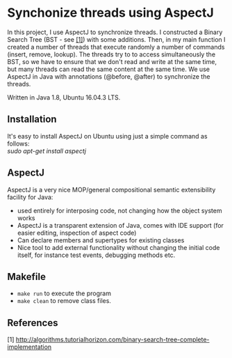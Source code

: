 # Synchonize threads using AspectJ
In this project, I use AspectJ to synchronize threads. I constructed a Binary Search Tree (BST - see [[1]](
http://algorithms.tutorialhorizon.com/binary-search-tree-complete-implementation)) with some additions. Then, in my main function 
I created a number of threads that execute randomly a number of commands (insert, remove, lookup). The threads try to to access 
simultaneously the BST, so we have to ensure that we don't read and write at the same time, but many threads can read the same
content at the same time. We use AspectJ in Java with annotations (@before, @after) to synchronize the threads.

Written in Java 1.8, Ubuntu 16.04.3 LTS. 

## Installation
It's easy to install AspectJ on Ubuntu using just a simple command as follows:<br/> 
*sudo apt-get install aspectj*

## AspectJ
 AspectJ is a very nice MOP/general compositional semantic extensibility facility for Java:
- used entirely for interposing code, not changing how the object system works
- AspectJ is a transparent extension of Java, comes with IDE support (for easier editing, inspection of aspect code)
- Can declare members and supertypes for existing classes
- Nice tool to add external functionality without changing the initial code itself, for instance test events, debugging methods etc.

## Makefile
- `make run` to execute the program
- `make clean` to remove class files.

## References
[1] http://algorithms.tutorialhorizon.com/binary-search-tree-complete-implementation 
